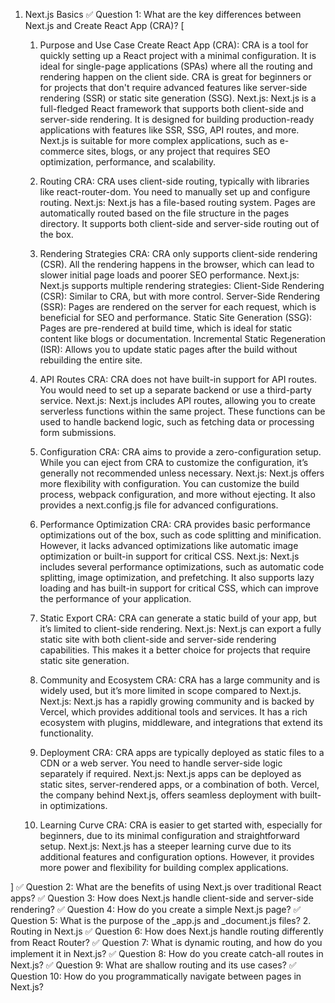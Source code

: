 1. Next.js Basics
✅ Question 1: What are the key differences between Next.js and Create React App (CRA)?
[
    1. Purpose and Use Case
Create React App (CRA):
CRA is a tool for quickly setting up a React project with a minimal configuration.
It is ideal for single-page applications (SPAs) where all the routing and rendering happen on the client side.
CRA is great for beginners or for projects that don't require advanced features like server-side rendering (SSR) or static site generation (SSG).
Next.js:
Next.js is a full-fledged React framework that supports both client-side and server-side rendering.
It is designed for building production-ready applications with features like SSR, SSG, API routes, and more.
Next.js is suitable for more complex applications, such as e-commerce sites, blogs, or any project that requires SEO optimization, performance, and scalability.

    2. Routing
CRA:
CRA uses client-side routing, typically with libraries like react-router-dom.
You need to manually set up and configure routing.
Next.js:
Next.js has a file-based routing system. Pages are automatically routed based on the file structure in the pages directory.
It supports both client-side and server-side routing out of the box.

    3. Rendering Strategies
CRA:
CRA only supports client-side rendering (CSR). All the rendering happens in the browser, which can lead to slower initial page loads and poorer SEO performance.
Next.js:
Next.js supports multiple rendering strategies:
Client-Side Rendering (CSR): Similar to CRA, but with more control.
Server-Side Rendering (SSR): Pages are rendered on the server for each request, which is beneficial for SEO and performance.
Static Site Generation (SSG): Pages are pre-rendered at build time, which is ideal for static content like blogs or documentation.
Incremental Static Regeneration (ISR): Allows you to update static pages after the build without rebuilding the entire site.

    4. API Routes
CRA:
CRA does not have built-in support for API routes. You would need to set up a separate backend or use a third-party service.
Next.js:
Next.js includes API routes, allowing you to create serverless functions within the same project. These functions can be used to handle backend logic, such as fetching data or processing form submissions.

    5. Configuration
CRA:
CRA aims to provide a zero-configuration setup. While you can eject from CRA to customize the configuration, it’s generally not recommended unless necessary.
Next.js:
Next.js offers more flexibility with configuration. You can customize the build process, webpack configuration, and more without ejecting.
It also provides a next.config.js file for advanced configurations.

    6. Performance Optimization
CRA:
CRA provides basic performance optimizations out of the box, such as code splitting and minification.
However, it lacks advanced optimizations like automatic image optimization or built-in support for critical CSS.
Next.js:
Next.js includes several performance optimizations, such as automatic code splitting, image optimization, and prefetching.
It also supports lazy loading and has built-in support for critical CSS, which can improve the performance of your application.

    7. Static Export
CRA:
CRA can generate a static build of your app, but it’s limited to client-side rendering.
Next.js:
Next.js can export a fully static site with both client-side and server-side rendering capabilities.
This makes it a better choice for projects that require static site generation.

    8. Community and Ecosystem
CRA:
CRA has a large community and is widely used, but it’s more limited in scope compared to Next.js.
Next.js:
Next.js has a rapidly growing community and is backed by Vercel, which provides additional tools and services.
It has a rich ecosystem with plugins, middleware, and integrations that extend its functionality.

    9. Deployment
CRA:
CRA apps are typically deployed as static files to a CDN or a web server.
You need to handle server-side logic separately if required.
Next.js:
Next.js apps can be deployed as static sites, server-rendered apps, or a combination of both.
Vercel, the company behind Next.js, offers seamless deployment with built-in optimizations.

    10. Learning Curve
CRA:
CRA is easier to get started with, especially for beginners, due to its minimal configuration and straightforward setup.
Next.js:
Next.js has a steeper learning curve due to its additional features and configuration options.
However, it provides more power and flexibility for building complex applications.

]
✅ Question 2: What are the benefits of using Next.js over traditional React apps?
✅ Question 3: How does Next.js handle client-side and server-side rendering?
✅ Question 4: How do you create a simple Next.js page?
✅ Question 5: What is the purpose of the _app.js and _document.js files?
 2. Routing in Next.js
✅ Question 6: How does Next.js handle routing differently from React Router?
✅ Question 7: What is dynamic routing, and how do you implement it in Next.js?
✅ Question 8: How do you create catch-all routes in Next.js?
✅ Question 9: What are shallow routing and its use cases?
✅ Question 10: How do you programmatically navigate between pages in Next.js?